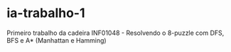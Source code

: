 # ia-trabalho-1
Primeiro trabalho da cadeira INF01048 - Resolvendo o 8-puzzle com DFS, BFS e A* (Manhattan e Hamming)
